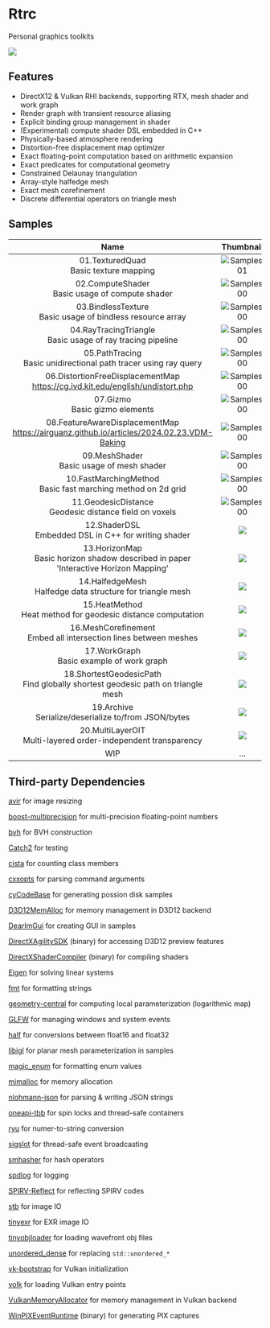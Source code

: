 # Rtrc

Personal graphics toolkits

![](./Documents/Gallery/01.png)

## Features

* DirectX12 & Vulkan RHI backends, supporting RTX, mesh shader and work graph
* Render graph with transient resource aliasing
* Explicit binding group management in shader
* (Experimental) compute shader DSL embedded in C++
* Physically-based atmosphere rendering
* Distortion-free displacement map optimizer
* Exact floating-point computation based on arithmetic expansion
* Exact predicates for computational geometry
* Constrained Delaunay triangulation
* Array-style halfedge mesh
* Exact mesh corefinement
* Discrete differential operators on triangle mesh

## Samples

| Name | Thumbnail |
|:-:|:-:|
| 01.TexturedQuad<br>Basic texture mapping | ![Samples01](./Documents/Samples_01.png) |
| 02.ComputeShader<br>Basic usage of compute shader | ![Samples00](./Documents/Samples_02.png) |
| 03.BindlessTexture<br>Basic usage of bindless resource array | ![Samples00](./Documents/Samples_03.png) |
| 04.RayTracingTriangle<br>Basic usage of ray tracing pipeline | ![Samples00](./Documents/Samples_04.png) |
| 05.PathTracing<br>Basic unidirectional path tracer using ray query | ![Samples00](./Documents/Samples_05.png) |
| 06.DistortionFreeDisplacementMap<br>https://cg.ivd.kit.edu/english/undistort.php | ![Samples00](./Documents/Samples_06.png) |
| 07.Gizmo<br>Basic gizmo elements | ![Samples00](./Documents/Samples_07.png) |
| 08.FeatureAwareDisplacementMap <br>https://airguanz.github.io/articles/2024.02.23.VDM-Baking | ![Samples00](./Documents/Samples_08.png) |
| 09.MeshShader<br>Basic usage of mesh shader | ![Samples00](./Documents/Samples_09.png) |
| 10.FastMarchingMethod<br>Basic fast marching method on 2d grid | ![Samples00](./Documents/Samples_10.png) |
| 11.GeodesicDistance<br>Geodesic distance field on voxels | ![Samples00](./Documents/Samples_11.png) |
| 12.ShaderDSL<br>Embedded DSL in C++ for writing shader | ![](/Documents/Samples_12.png) |
| 13.HorizonMap<br>Basic horizon shadow described in paper<br>'Interactive Horizon Mapping' | ![](./Documents/Samples_13.png) |
| 14.HalfedgeMesh<br>Halfedge data structure for triangle mesh | ![](./Documents/Samples_14.png) |
| 15.HeatMethod<br>Heat method for geodesic distance computation | ![](./Documents/Samples_15.png) |
| 16.MeshCorefinement<br>Embed all intersection lines between meshes | ![](./Documents/Samples_16.png) |
| 17.WorkGraph<br>Basic example of work graph | ![](./Documents/Samples_17.png) |
| 18.ShortestGeodesicPath<br>Find globally shortest geodesic path on triangle mesh | ![](./Documents/Samples_18.png) |
| 19.Archive<br>Serialize/deserialize to/from JSON/bytes | ![](./Documents/Samples_19.png) |
| 20.MultiLayerOIT<br>Multi-layered order-independent transparency | ![](./Documents/Samples_20.png) |
| WIP | ... |

## Third-party Dependencies

[avir](https://github.com/avaneev/avir) for image resizing

[boost-multiprecision](https://github.com/boostorg/multiprecision) for multi-precision floating-point numbers

[bvh](https://github.com/madmann91/bvh) for BVH construction

[Catch2](https://github.com/catchorg/Catch2) for testing

[cista](https://github.com/felixguendling/cista) for counting class members

[cxxopts](https://github.com/jarro2783/cxxopts) for parsing command arguments

[cyCodeBase](http://www.cemyuksel.com/cyCodeBase/) for generating possion disk samples

[D3D12MemAlloc](https://github.com/GPUOpen-LibrariesAndSDKs/D3D12MemoryAllocator) for memory management in D3D12 backend

[DearImGui](https://github.com/ocornut/imgui) for creating GUI in samples

[DirectXAgilitySDK](https://devblogs.microsoft.com/directx/directx12agility/) (binary) for accessing D3D12 preview features

[DirectXShaderCompiler](https://github.com/microsoft/DirectXShaderCompiler) (binary) for compiling shaders

[Eigen](https://eigen.tuxfamily.org/index.php?title=Main_Page) for solving linear systems

[fmt](https://github.com/fmtlib/fmt?tab=License-1-ov-file) for formatting strings

[geometry-central](https://github.com/nmwsharp/geometry-central) for computing local parameterization (logarithmic map)

[GLFW](https://www.glfw.org/) for managing windows and system events

[half](https://github.com/melowntech/half) for conversions between float16 and float32

[libigl](https://libigl.github.io/) for planar mesh parameterization in samples

[magic_enum](https://github.com/Neargye/magic_enum) for formatting enum values

[mimalloc](https://github.com/microsoft/mimalloc) for memory allocation

[nlohmann-json](https://github.com/nlohmann/json) for parsing & writing JSON strings

[oneapi-tbb](https://github.com/oneapi-src/oneTBB) for spin locks and thread-safe containers

[ryu](https://github.com/ulfjack/ryu/tree/master) for numer-to-string conversion

[sigslot](https://github.com/palacaze/sigslot) for thread-safe event broadcasting

[smhasher](https://github.com/rurban/smhasher) for hash operators

[spdlog](https://github.com/gabime/spdlog) for logging

[SPIRV-Reflect](https://github.com/KhronosGroup/SPIRV-Reflect) for reflecting SPIRV codes

[stb](https://github.com/nothings/stb) for image IO

[tinyexr](https://github.com/syoyo/tinyexr) for EXR image IO

[tinyobjloader](https://github.com/tinyobjloader/tinyobjloader) for loading wavefront obj files

[unordered_dense](https://github.com/martinus/unordered_dense) for replacing `std::unordered_*`

[vk-bootstrap](https://github.com/charles-lunarg/vk-bootstrap) for Vulkan initialization

[volk](https://github.com/zeux/volk) for loading Vulkan entry points

[VulkanMemoryAllocator](https://github.com/GPUOpen-LibrariesAndSDKs/VulkanMemoryAllocator) for memory management in Vulkan backend

[WinPIXEventRuntime](https://devblogs.microsoft.com/pix/winpixeventruntime/) (binary) for generating PIX captures

